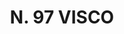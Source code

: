 ---
title: "N. 97 VISCO"
plant-name: "N. 97"
plant-number: "097"
plant-xml: "/assets/xml/plant097.xml"
plant-img1: "/assets/img/plant097_verso.jpg"
plant-img2: "/assets/img/plant097.jpg"
plant-title: "N. 97 VISCO"
plant-taxon-link: ""
plant-taxon-link: ""
layout: single-xml
---